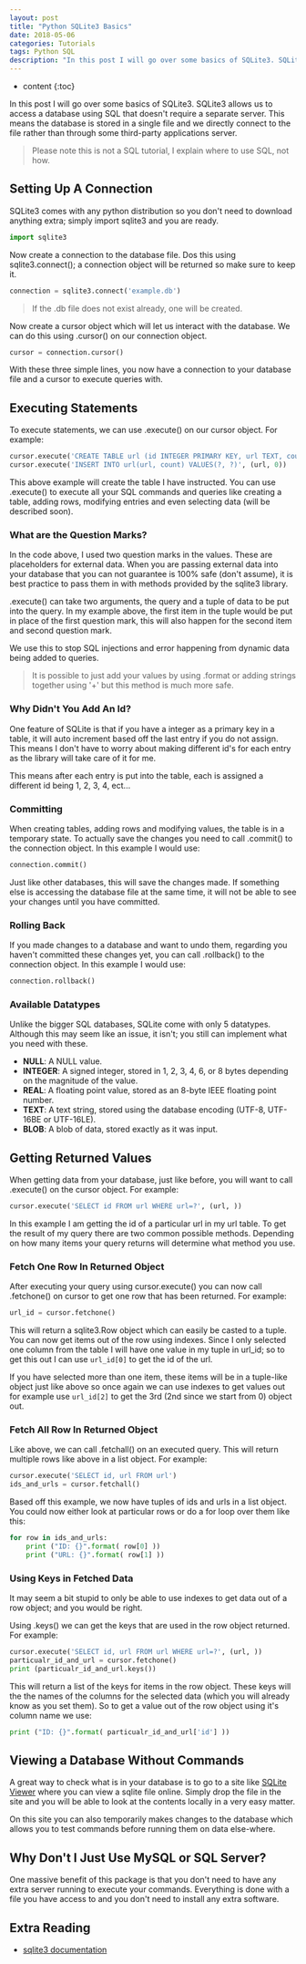 ```yaml
---
layout: post
title: "Python SQLite3 Basics"
date: 2018-05-06
categories: Tutorials
tags: Python SQL
description: "In this post I will go over some basics of SQLite3. SQLite3 allows us to access a database using SQL that doesn't require a separate server. This means the database is stored in a single file and we directly connect to the file rather than through some third-party applications server."
---
```


* content
{:toc}

In this post I will go over some basics of SQLite3. SQLite3 allows us to access a database using SQL that doesn't require a separate server. This means the database is stored in a single file and we directly connect to the file rather than through some third-party applications server.

<!-- more -->

> Please note this is not a SQL tutorial, I explain where to use SQL, not how.

## Setting Up A Connection
SQLite3 comes with any python distribution so you don't need to download anything extra; simply import sqlite3 and you are ready.

```python
import sqlite3
```

Now create a connection to the database file. Dos this using sqlite3.connect(); a connection object will be returned so make sure to keep it.

```python
connection = sqlite3.connect('example.db')
```

> If the .db file does not exist already, one will be created.

Now create a cursor object which will let us interact with the database. We can do this using .cursor() on our connection object.

```python
cursor = connection.cursor()
```

With these three simple lines, you now have a connection to your database file and a cursor to execute queries with.

## Executing Statements
To execute statements, we can use .execute() on our cursor object. For example:

```python
cursor.execute('CREATE TABLE url (id INTEGER PRIMARY KEY, url TEXT, count INTEGER);')
cursor.execute('INSERT INTO url(url, count) VALUES(?, ?)', (url, 0))
```

This above example will create the table I have instructed. You can use .execute() to execute all your SQL commands and queries like creating a table, adding rows, modifying entries and even selecting data (will be described soon).

### What are the Question Marks?
In the code above, I used two question marks in the values. These are placeholders for external data. When you are passing external data into your database that you can not guarantee is 100% safe (don't assume), it is best practice to pass them in with methods provided by the sqlite3 library.

.execute() can take two arguments, the query and a tuple of data to be put into the query. In my example above, the first item in the tuple would be put in place of the first question mark, this will also happen for the second item and second question mark.

We use this to stop SQL injections and error happening from dynamic data being added to queries.

> It is possible to just add your values by using .format or adding strings together using '+' but this method is much more safe.

### Why Didn't You Add An Id?
One feature of SQLite is that if you have a integer as a primary key in a table, it will auto increment based off the last entry if you do not assign. This means I don't have to worry about making different id's for each entry as the library will take care of it for me.

This means after each entry is put into the table, each is assigned a different id being 1, 2, 3, 4, ect...

### Committing
When creating tables, adding rows and modifying values, the table is in a temporary state. To actually save the changes you need to call .commit() to the connection object. In this example I would use:

```python
connection.commit()
```

Just like other databases, this will save the changes made. If something else is accessing the database file at the same time, it will not be able to see your changes until you have committed.

### Rolling Back
If you made changes to a database and want to undo them, regarding you haven't committed these changes yet, you can call .rollback() to the connection object. In this example I would use:

```python
connection.rollback()
```

### Available Datatypes
Unlike the bigger SQL databases, SQLite come with only 5 datatypes. Although this may seem like an issue, it isn't; you still can implement what you need with these.

- **NULL**: A NULL value.
- **INTEGER**: A signed integer, stored in 1, 2, 3, 4, 6, or 8 bytes depending on the magnitude of the value.
- **REAL**: A floating point value, stored as an 8-byte IEEE floating point number.
- **TEXT**: A text string, stored using the database encoding (UTF-8, UTF-16BE or UTF-16LE).
- **BLOB**: A blob of data, stored exactly as it was input.

## Getting Returned Values
When getting data from your database, just like before, you will want to call .execute() on the cursor object. For example:

```python
cursor.execute('SELECT id FROM url WHERE url=?', (url, ))
```

In this example I am getting the id of a particular url in my url table. To get the result of my query there are two common possible methods. Depending on how many items your query returns will determine what method you use.

### Fetch One Row In Returned Object
After executing your query using cursor.execute() you can now call .fetchone() on cursor to get one row that has been returned. For example:

```python
url_id = cursor.fetchone()
```

This will return a sqlite3.Row object which can easily be casted to a tuple. You can now get items out of the row using indexes. Since I only selected one column from the table I will have one value in my tuple in url_id; so to get this out I can use `url_id[0]` to get the id of the url.

If you have selected more than one item, these items will be in a tuple-like object just like above so once again we can use indexes to get values out for example use `url_id[2]` to get the 3rd (2nd since we start from 0) object out.

### Fetch All Row In Returned Object
Like above, we can call .fetchall() on an executed query. This will return multiple rows like above in a list object. For example:

```python
cursor.execute('SELECT id, url FROM url')
ids_and_urls = cursor.fetchall()
```

Based off this example, we now have tuples of ids and urls in a list object. You could now either look at particular rows or do a for loop over them like this:

```python
for row in ids_and_urls:
    print ("ID: {}".format( row[0] ))
    print ("URL: {}".format( row[1] ))
```

### Using Keys in Fetched Data
It may seem a bit stupid to only be able to use indexes to get data out of a row object; and you would be right.

Using .keys() we can get the keys that are used in the row object returned. For example:

```python
cursor.execute('SELECT id, url FROM url WHERE url=?', (url, ))
particualr_id_and_url = cursor.fetchone()
print (particualr_id_and_url.keys())
```

This will return a list of the keys for items in the row object. These keys will the the names of the columns for the selected data (which you will already know as you set them). So to get a value out of the row object using it's column name we use:

```python
print ("ID: {}".format( particualr_id_and_url['id'] ))
```

## Viewing a Database Without Commands
A great way to check what is in your database is to go to a site like [SQLite Viewer](http://inloop.github.io/sqlite-viewer/) where you can view a sqlite file online. Simply drop the file in the site and you will be able to look at the contents locally in a very easy matter.

On this site you can also temporarily makes changes to the database which allows you to test commands before running them on data else-where.

## Why Don't I Just Use MySQL or SQL Server?
One massive benefit of this package is that you don't need to have any extra server running to execute your commands. Everything is done with a file you have access to and you don't need to install any extra software.

## Extra Reading
 - [sqlite3 documentation](https://docs.python.org/3/library/sqlite3.html)
